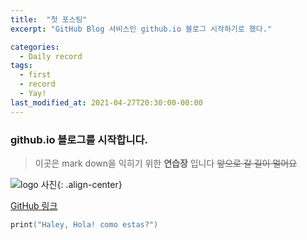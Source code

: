 ```yaml
---
title:  "첫 포스팅"
excerpt: "GitHub Blog 서비스인 github.io 블로그 시작하기로 했다."

categories:
  - Daily record
tags:
  - first
  - record
  - Yay!
last_modified_at: 2021-04-27T20:30:00-00:00
---
```


### github.io 블로그를 시작합니다.  


> 이곳은 mark down을 익히기 위한 **연습장** 입니다
~~앞으로 갈 길이 멀어요~~

![logo 사진](https://bazinga94.github.io/assets/images/logo.png "morty 사진"){: .align-center}

[GitHub 링크](https://github.com/bazinga94)

```swift
print("Haley, Hola! como estas?")
```